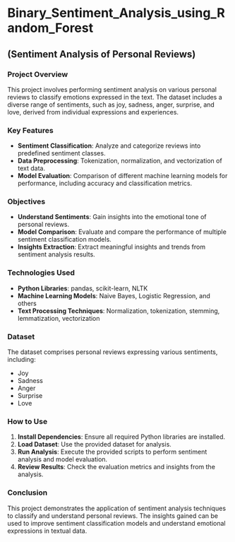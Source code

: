 # Binary_Sentiment_Analysis_using_Random_Forest



## (Sentiment Analysis of Personal Reviews)

### Project Overview

This project involves performing sentiment analysis on various personal reviews to classify emotions expressed in the text. The dataset includes a diverse range of sentiments, such as joy, sadness, anger, surprise, and love, derived from individual expressions and experiences.

### Key Features

- **Sentiment Classification**: Analyze and categorize reviews into predefined sentiment classes.
- **Data Preprocessing**: Tokenization, normalization, and vectorization of text data.
- **Model Evaluation**: Comparison of different machine learning models for performance, including accuracy and classification metrics.

### Objectives

- **Understand Sentiments**: Gain insights into the emotional tone of personal reviews.
- **Model Comparison**: Evaluate and compare the performance of multiple sentiment classification models.
- **Insights Extraction**: Extract meaningful insights and trends from sentiment analysis results.

### Technologies Used

- **Python Libraries**: pandas, scikit-learn, NLTK
- **Machine Learning Models**: Naive Bayes, Logistic Regression, and others
- **Text Processing Techniques**: Normalization, tokenization, stemming, lemmatization, vectorization

### Dataset

The dataset comprises personal reviews expressing various sentiments, including:

- Joy
- Sadness
- Anger
- Surprise
- Love

### How to Use

1. **Install Dependencies**: Ensure all required Python libraries are installed.
2. **Load Dataset**: Use the provided dataset for analysis.
3. **Run Analysis**: Execute the provided scripts to perform sentiment analysis and model evaluation.
4. **Review Results**: Check the evaluation metrics and insights from the analysis.

### Conclusion

This project demonstrates the application of sentiment analysis techniques to classify and understand personal reviews. The insights gained can be used to improve sentiment classification models and understand emotional expressions in textual data.
